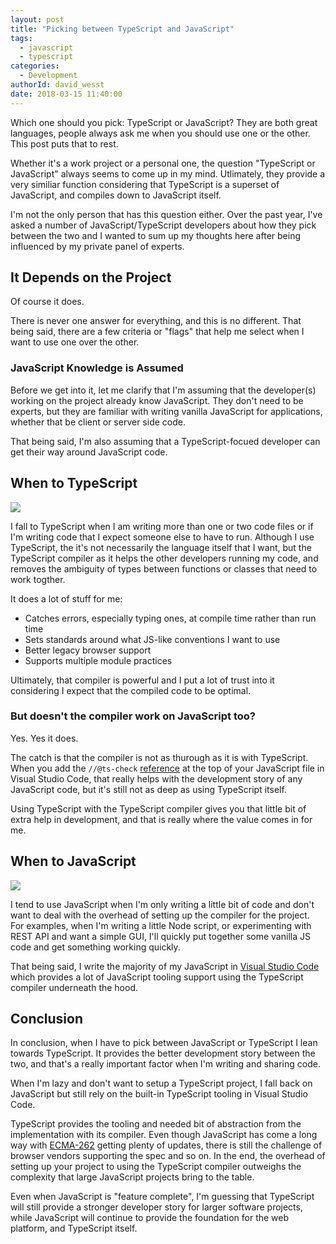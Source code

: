 ```yaml
---
layout: post
title: "Picking between TypeScript and JavaScript"
tags:
  - javascript
  - typescript
categories:
  - Development
authorId: david_wesst
date: 2018-03-15 11:40:00
---
```


Which one should you pick: TypeScript or JavaScript? They are both great languages, people always ask me when you should use one or the other. This post puts that to rest.

<!-- more -->

[1]: Wxx5fMI.png
[2]: IAPRGfv.png
[3]: yCn8NUQ.png
[4]: https://code.visualstudio.com
[5]: https://github.com/tc39/ecma262
[6]: https://code.visualstudio.com/docs/languages/javascript#_type-checking-and-quick-fixes-for-javascript-files

Whether it's a work project or a personal one, the question "TypeScript or JavaScript" always seems to come up in my mind. Utlimately, they provide a very similiar function considering that TypeScript is a superset of JavaScript, and compiles down to JavaScript itself. 

I'm not the only person that has this question either. Over the past year, I've asked a number of JavaScript/TypeScript developers about how they pick between the two and I wanted to sum up my thoughts here after being influenced by my private panel of experts.

## It Depends on the Project
Of course it does. 

There is never one answer for everything, and this is no different. That being said, there are a few criteria or "flags" that help me select when I want to use one over the other.

### JavaScript Knowledge is Assumed
Before we get into it, let me clarify that I'm assuming that the developer(s) working on the project already know JavaScript. They don't need to be experts, but they are familiar with writing vanilla JavaScript for applications, whether that be client or server side code.

That being said, I'm also assuming that a TypeScript-focued developer can get their way around JavaScript code.

## When to TypeScript

![][2]

I fall to TypeScript when I am writing more than one or two code files or if I'm writing code that I expect someone else to have to run. Although I use TypeScript, the it's not necessarily the language itself that I want, but the TypeScript compiler as it helps the other developers running my code, and removes the ambiguity of types between functions or classes that need to work togther.

It does a lot of stuff for me:

  + Catches errors, especially typing ones, at compile time rather than run time
  + Sets standards around what JS-like conventions I want to use
  + Better legacy browser support
  + Supports multiple module practices

Ultimately, that compiler is powerful and I put a lot of trust into it considering I expect that the compiled code to be optimal.

### But doesn't the compiler work on JavaScript too?
Yes. Yes it does.

The catch is that the compiler is not as thurough as it is with TypeScript. When you add the `//@ts-check` [reference][6] at the top of your JavaScript file in Visual Studio Code, that really helps with the development story of any JavaScript code, but it's still not as deep as using TypeScript itself.

Using TypeScript with the TypeScript compiler gives you that little bit of extra help in development, and that is really where the value comes in for me.

## When to JavaScript

![][3]

I tend to use JavaScript when I'm only writing a little bit of code and don't want to deal with the overhead of setting up the compiler for the project. For examples, when I'm writing a little Node script, or experimenting with REST API and want a simple GUI, I'll quickly put together some vanilla JS code and get something working quickly.

That being said, I write the majority of my JavaScript in [Visual Studio Code][4] which provides a lot of JavaScript tooling support using the TypeScript compiler underneath the hood.

## Conclusion
In conclusion, when I have to pick between JavaScript or TypeScript I lean towards TypeScript. It provides the better development story between the two, and that's a really important factor when I'm writing and sharing code.

When I'm lazy and don't want to setup a TypeScript project, I fall back on JavaScript but still rely on the built-in TypeScript tooling in Visual Studio Code.

TypeScript provides the tooling and needed bit of abstraction from the implementation with its compiler. Even though JavaScript has come a long way with [ECMA-262][5] getting plenty of updates, there is still the challenge of browser vendors supporting the spec and so on. In the end, the overhead of setting up your project to using the TypeScript compiler outweighs the complexity that large JavaScript projects bring to the table.

Even when JavaScript is "feature complete", I'm guessing that TypeScript will still provide a stronger developer story for larger software projects, while JavaScript will continue to provide the foundation for the web platform, and TypeScript itself.
